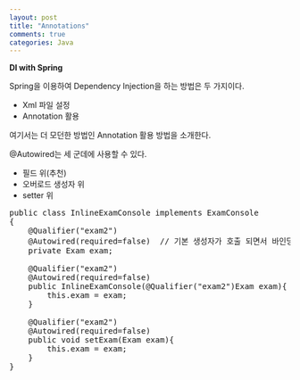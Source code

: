 ```yaml
---
layout: post
title: "Annotations"
comments: true
categories: Java
---
```


__DI with Spring__

Spring을 이용하여 Dependency Injection을 하는 방법은 두 가지이다.

- Xml 파일 설정
- Annotation 활용

여기서는 더 모던한 방법인 Annotation 활용 방법을 소개한다. 

@Autowired는 세 군데에 사용할 수 있다. 
- 필드 위(추천)
- 오버로드 생성자 위
- setter 위

<pre>
public class InlineExamConsole implements ExamConsole
{
    @Qualifier("exam2")
    @Autowired(required=false)  // 기본 생성자가 호출 되면서 바인딩(injection 됨)
    private Exam exam;

    @Qualifier("exam2")
    @Autowired(required=false)
    public InlineExamConsole(@Qualifier("exam2")Exam exam){
        this.exam = exam;
    }

    @Qualifier("exam2")
    @Autowired(required=false)
    public void setExam(Exam exam){
        this.exam = exam;
    }
}
</pre>

